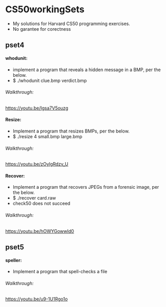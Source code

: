 # CS50workingSets
- My solutions for Harvard CS50 programming exercises.
- No garantee for corectness
## pset4
#### whodunit:
- implement a program that reveals a hidden message in a BMP, per the below. 
- $ ./whodunit clue.bmp verdict.bmp
###### Walkthrough:
https://youtu.be/Igsa7V5ouzg

#### Resize:
- Implement a program that resizes BMPs, per the below.
- $ ./resize 4 small.bmp large.bmp
###### Walkthrough:
https://youtu.be/zOylgRdzv_U

#### Recover: 
- Implement a program that recovers JPEGs from a forensic image, per the below.
- $ ./recover card.raw
- check50 does not succeed
###### Walkthrough:
https://youtu.be/hOWYGowwId0
## pset5
#### speller:
- Implement a program that spell-checks a file
###### Walkthrough:
https://youtu.be/u9-1U1Rgo1o
